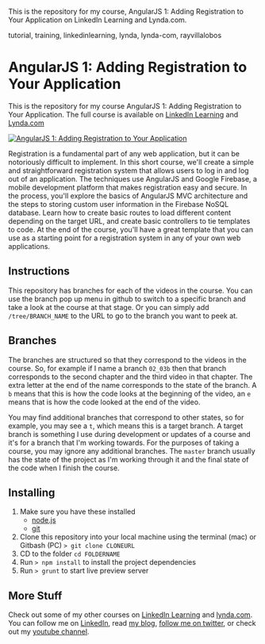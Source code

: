 This is the repository for my course, AngularJS 1: Adding Registration to Your Application on LinkedIn Learning and Lynda.com.

tutorial, training, linkedinlearning, lynda, lynda-com, rayvillalobos

# AngularJS 1: Adding Registration to Your Application
This is the repository for my course AngularJS 1: Adding Registration to Your Application. The full course is available on [LinkedIn Learning](https://www.linkedin.com/learning/angularjs-1-adding-registration-to-your-application-2?trk=insiders_6787408_learning) and [Lynda.com](https://www.lynda.com/Angular-tutorials/AngularJS-1-Adding-Registration-Your-Application/560052-2.html)

[![AngularJS 1: Adding Registration to Your Application](https://media-exp2.licdn.com/media-proxy/ext?w=1200&h=675&f=n&hash=I1Qu1CQJhf08%2FufcvV0o5kSUrUs%3D&ora=1%2CaFBCTXdkRmpGL2lvQUFBPQ%2CxAVta5g-0R6plxVUzgUv5K_PrkC9q0RIUJDPBy-kXSWq_9efZXHpecLdZLSiolwRfCQAmQA2e-mpRjbgG469LcLmY4Yx3A)](https://www.linkedin.com/learning/angularjs-1-adding-registration-to-your-application-2?trk=insiders_6787408_learning)

Registration is a fundamental part of any web application, but it can be notoriously difficult to implement. In this short course, we'll create a simple and straightforward registration system that allows users to log in and log out of an application. The techniques use AngularJS and Google Firebase, a mobile development platform that makes registration easy and secure. In the process, you'll explore the basics of AngularJS MVC architecture and the steps to storing custom user information in the Firebase NoSQL database. Learn how to create basic routes to load different content depending on the target URL, and create basic controllers to tie templates to code. At the end of the course, you'll have a great template that you can use as a starting point for a registration system in any of your own web applications.

## Instructions
This repository has branches for each of the videos in the course. You can use the branch pop up menu in github to switch to a specific branch and take a look at the course at that stage. Or you can simply add `/tree/BRANCH_NAME` to the URL to go to the branch you want to peek at. 

## Branches
The branches are structured so that they correspond to the videos in the course. So, for example if I name a branch `02_03b` then that branch corresponds to the second chapter and the third video in that chapter. The extra letter at the end of the name corresponds to the state of the branch. A `b` means that this is how the code looks at the beginning of the video, an `e` means that is how the code looked at the end of the video.

You may find additional branches that correspond to other states, so for example, you may see a `t`, which means this is a target branch. A target branch is something I use during development or updates of a course and it's for a branch that I'm working towards. For the purposes of taking a course, you may ignore any additional branches. The `master` branch usually has the state of the project as I'm working through it and the final state of the code when I finish the course. 

## Installing
1. Make sure you have these installed
	- [node.js](http://nodejs.org/)
	- [git](http://git-scm.com/)
2. Clone this repository into your local machine using the terminal (mac) or Gitbash (PC) `> git clone CLONEURL`
3. CD to the folder `cd FOLDERNAME`
4. Run `> npm install` to install the project dependencies
5. Run `> grunt` to start live preview server

## More Stuff
Check out some of my other courses on [LinkedIn Learning](https://www.linkedin.com/learning/instructors/ray-villalobos?trk=insiders_6787408_learning) and [lynda.com](http://lynda.com/rayvillalobos). You can follow me on [LinkedIn](https://www.linkedin.com/in/planetoftheweb/), read [my blog](http://raybo.org), [follow me on twitter](http://twitter.com/planetoftheweb), or check out my [youtube channel](http://youtube.com/planetoftheweb).
